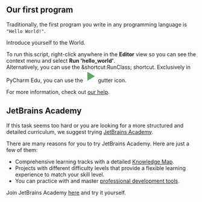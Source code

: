 ## Our first program

Traditionally, the first program you write in any programming language is `"Hello World!"`.  
  
Introduce yourself to the World.  
  
To run this script, right-click anywhere in the **Editor** view so you can see the context menu and select **Run 'hello_world'**.   
Alternatively, you can use the &shortcut:RunClass; shortcut.
Exclusively in PyCharm Edu, you can use the ![](execute.svg) gutter icon. 

For more information, check out [our help](https://www.jetbrains.com/help/pycharm/running-and-rerunning-applications.html).

## JetBrains Academy

If this task seems too hard or you are looking for a more structured and detailed curriculum, we suggest trying [JetBrains Academy](https://hi.hyperskill.org?utm_source=ide&utm_medium=ide&utm_campaign=ide&utm_content=first-task).

There are many reasons for you to try JetBrains Academy. Here are just a few of them:

- Comprehensive learning tracks with a detailed [Knowledge Map](https://hyperskill.org/knowledge-map?utm_source=ide&utm_medium=ide&utm_campaign=ide&utm_content=first-task).
- Projects with different difficulty levels that provide a flexible learning experience to match your skill level. 
- You can practice with and master [professional development tools](https://hyperskill.org/plugin?utm_source=ide&utm_medium=ide&utm_campaign=ide&utm_content=first-task).

Join JetBrains Academy [here](https://hyperskill.org/onboarding?track=python&utm_source=ide&utm_medium=ide&utm_campaign=ide&utm_content=first-task) and try it yourself.
